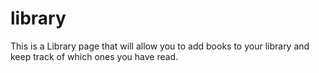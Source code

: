 # library
This is a Library page that will allow you to add books to your library and keep track of which ones you have read.
